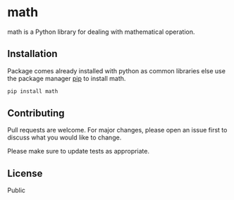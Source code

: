 # math

math is a Python library for dealing with mathematical operation.

## Installation

Package comes already installed with python as common libraries else use the package manager [pip](https://pip.pypa.io/en/stable/) to install math.

```bash
pip install math
```

## Contributing
Pull requests are welcome. For major changes, please open an issue first to discuss what you would like to change.

Please make sure to update tests as appropriate.

## License
Public
